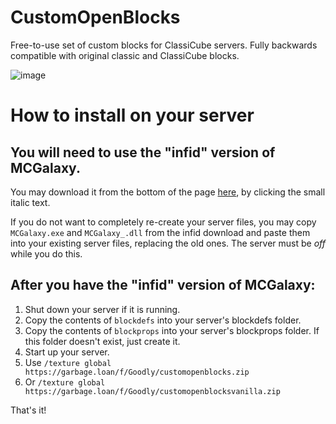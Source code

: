 # CustomOpenBlocks
Free-to-use set of custom blocks for ClassiCube servers. Fully backwards compatible with original classic and ClassiCube blocks.

![image](https://github.com/NotAwesome2/CustomOpenBlocks/assets/7892772/ca35008b-2a7a-4a1c-a01c-6b14341656bc)


# How to install on your server
## You will need to use the "infid" version of MCGalaxy.
You may download it from the bottom of the page [here](https://www.classicube.net/mcg/download/), by clicking the small italic text.

If you do not want to completely re-create your server files, you may copy `MCGalaxy.exe` and `MCGalaxy_.dll` from the infid download and paste them into your existing server files, replacing the old ones. The server must be *off* while you do this.

## After you have the "infid" version of MCGalaxy:
1. Shut down your server if it is running.
2. Copy the contents of `blockdefs` into your server's blockdefs folder.
3. Copy the contents of `blockprops` into your server's blockprops folder. If this folder doesn't exist, just create it.
4. Start up your server.
5. Use `/texture global https://garbage.loan/f/Goodly/customopenblocks.zip`
6. Or `/texture global https://garbage.loan/f/Goodly/customopenblocksvanilla.zip`

That's it! 

